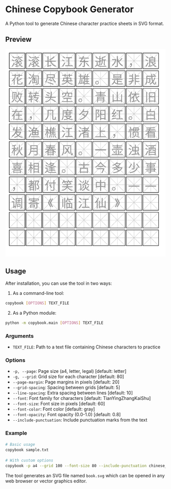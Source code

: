 # Chinese Copybook Generator

A Python tool to generate Chinese character practice sheets in SVG format.

## Preview

![Sample Copybook](sample.svg)

## Usage

After installation, you can use the tool in two ways:

1. As a command-line tool:

```bash
copybook [OPTIONS] TEXT_FILE
```

2. As a Python module:

```bash
python -m copybook.main [OPTIONS] TEXT_FILE
```

### Arguments

- `TEXT_FILE`: Path to a text file containing Chinese characters to practice

### Options

- `-p, --page`: Page size (a4, letter, legal) [default: letter]
- `-g, --grid`: Grid size for each character [default: 80]
- `--page-margin`: Page margins in pixels [default: 20]
- `--grid-spacing`: Spacing between grids [default: 5]
- `--line-spacing`: Extra spacing between lines [default: 10]
- `--font`: Font family for characters [default: TianYingZhangKaiShu]
- `--font-size`: Font size in pixels [default: 60]
- `--font-color`: Font color [default: gray]
- `--font-opacity`: Font opacity (0.0-1.0) [default: 0.8]
- `--include-punctuation`: Include punctuation marks from the text

### Example

```bash
# Basic usage
copybook sample.txt

# With custom options
copybook -p a4 --grid 100 --font-size 80 --include-punctuation chinese_text.txt
```

The tool generates an SVG file named `book.svg` which can be opened in any web browser or vector graphics editor.

